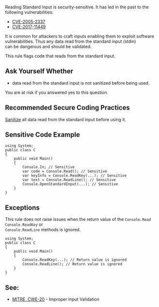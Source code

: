 
Reading Standard Input is security-sensitive. It has led in the past to the following vulnerabilities:

- [CVE-2005-2337](http://cve.mitre.org/cgi-bin/cvename.cgi?name=CVE-2005-2337)
- [CVE-2017-11449](http://cve.mitre.org/cgi-bin/cvename.cgi?name=CVE-2017-11449)


It is common for attackers to craft inputs enabling them to exploit software vulnerabilities. Thus any data read from the standard input (stdin)<br>can be dangerous and should be validated.

This rule flags code that reads from the standard input.

## Ask Yourself Whether

- data read from the standard input is not sanitized before being used.


You are at risk if you answered yes to this question.

## Recommended Secure Coding Practices

[Sanitize](https://www.owasp.org/index.php/Input_Validation_Cheat_Sheet) all data read from the standard input before using it.

## Sensitive Code Example


    using System;
    public class C
    {
        public void Main()
        {
            Console.In; // Sensitive
            var code = Console.Read(); // Sensitive
            var keyInfo = Console.ReadKey(...); // Sensitive
            var text = Console.ReadLine(); // Sensitive
            Console.OpenStandardInput(...); // Sensitive
        }
    }


## Exceptions

This rule does not raise issues when the return value of the `Console.Read` `Console.ReadKey` or<br>`Console.ReadLine` methods is ignored.


    using System;
    public class C
    {
        public void Main()
        {
            Console.ReadKey(...); // Return value is ignored
            Console.ReadLine(); // Return value is ignored
        }
    }


## See:

- [MITRE, CWE-20](https://cwe.mitre.org/data/definitions/20.html) - Improper Input Validation

